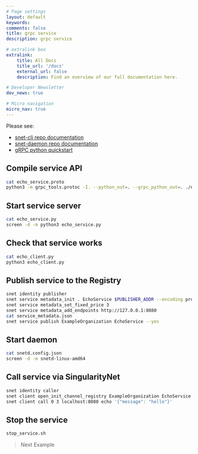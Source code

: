 ```yaml
---
# Page settings
layout: default
keywords:
comments: false
title: grpc service
description: grpc service

# extralink box
extralink:
    title: All Docs
    title_url: '/docs'
    external_url: false
    description: Find an overview of our full documentation here.

# Developer Newsletter
dev_news: true

# Micro navigation
micro_nav: true
---
```


Please see:
* [snet-cli repo documentation](https://github.com/singnet/snet-cli)
* [snet-daemon repo documentation](https://github.com/singnet/snet-daemon/)
* [gRPC python quickstart](https://grpc.io/docs/quickstart/python.html)


## Compile service API
```sh
cat echo_service.proto
python3 -m grpc_tools.protoc -I. --python_out=. --grpc_python_out=. ./echo_service.proto
```

## Start service server
```sh
cat echo_service.py
screen -d -m python3 echo_service.py
```

## Check that service works
```sh
cat echo_client.py
python3 echo_client.py
```

## Publish service to the Registry
```sh
snet identity publisher
snet service metadata_init . EchoService $PUBLISHER_ADDR --encoding proto --service_type grpc
snet service metadata_set_fixed_price 3
snet service metadata_add_endpoints http://127.0.0.1:8080
cat service_metadata.json
snet service publish ExampleOrganization EchoService --yes
```

## Start daemon
```sh
cat snetd.config.json
screen -d -m snetd-linux-amd64
```

## Call service via SingularityNet
```sh
snet identity caller
snet client open_init_channel_registry ExampleOrganization EchoService 50 57600 -y
snet client call 0 3 localhost:8080 echo '{"message": "hello"}'
```

## Stop the service
```sh
stop_service.sh
```

> Next Example
